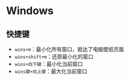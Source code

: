 # Windows

## 快捷键
- `wins+m`：最小化所有窗口，抵达了电脑壁纸页面
- `wins+shift+m`：还原最小化的窗口
- `wins+向下键`：最小化当前窗口
- `wins键+向上键`：最大化当前窗口
